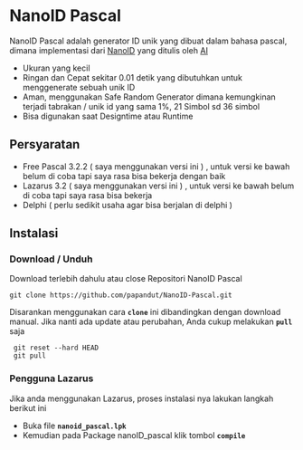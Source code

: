 # NanoID Pascal
NanoID Pascal adalah generator ID unik yang dibuat dalam bahasa pascal, dimana implementasi dari [NanoID](https://github.com/ai/nanoid) yang ditulis oleh [AI](https://github.com/ai/nanoid)

* Ukuran yang kecil
* Ringan dan Cepat sekitar 0.01 detik yang dibutuhkan untuk menggenerate sebuah unik ID
* Aman, menggunakan Safe Random Generator dimana kemungkinan terjadi tabrakan /  unik id yang sama 1%, 21 Simbol sd 36 simbol
* Bisa digunakan saat Designtime atau Runtime

## Persyaratan
* Free Pascal 3.2.2 ( saya menggunakan versi ini ) , untuk versi ke bawah belum di coba tapi saya rasa bisa bekerja dengan baik
* Lazarus 3.2 ( saya menggunakan versi ini ) , untuk versi ke bawah belum di coba tapi saya rasa bisa bekerja
* Delphi ( perlu sedikit usaha agar bisa berjalan di delphi )

## Instalasi
### Download / Unduh
Download terlebih dahulu atau close Repositori NanoID Pascal

````Git
git clone https://github.com/papandut/NanoID-Pascal.git
````

Disarankan menggunakan cara **`clone`** ini dibandingkan dengan download manual. Jika nanti ada update atau perubahan, Anda cukup melakukan **`pull`** saja

````Git
 git reset --hard HEAD
 git pull
````
### Pengguna Lazarus
Jika anda menggunakan Lazarus, proses instalasi nya lakukan langkah berikut ini
* Buka file **`nanoid_pascal.lpk`**
* Kemudian pada Package nanoID_pascal klik tombol **`compile`**

